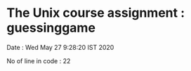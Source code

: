 # The Unix course assignment : guessinggame

Date : Wed May 27 9:28:20 IST 2020

No of line in code : 22
